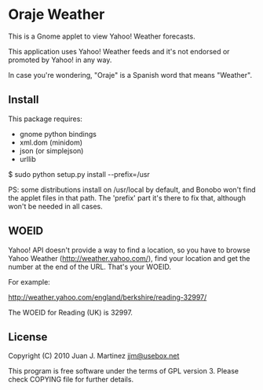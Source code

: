 Oraje Weather 
=============

This is a Gnome applet to view Yahoo! Weather forecasts.

This application uses Yahoo! Weather feeds and it's not endorsed or
promoted by Yahoo! in any way.

In case you're wondering, "Oraje" is a Spanish word that means "Weather".


Install
-------

This package requires:

 - gnome python bindings
 - xml.dom (minidom)
 - json (or simplejson)
 - urllib

$ sudo python setup.py install --prefix=/usr

PS: some distributions install on /usr/local by default, and Bonobo won't
find the applet files in that path. The 'prefix' part it's there to fix
that, although won't be needed in all cases.


WOEID
-----

Yahoo! API doesn't provide a way to find a location, so you have to
browse Yahoo Weather (http://weather.yahoo.com/), find your location
and get the number at the end of the URL. That's your WOEID.

For example:

http://weather.yahoo.com/england/berkshire/reading-32997/

The WOEID for Reading (UK) is 32997.


License
-------

Copyright (C) 2010 Juan J. Martinez <jjm@usebox.net>

This program is free software under the terms of GPL version 3.
Please check COPYING file for further details.


